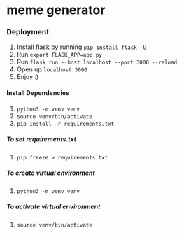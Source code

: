 # meme generator

### Deployment
1. Install flask by running `pip install flask -U`
2. Run `export FLASK_APP=app.py`
3. Run `flask run --host localhost --port 3000 --reload`
4. Open up `localhost:3000`
5. Enjoy :)

#### Install Dependencies
1. `python3 -m venv venv`
2. `source venv/bin/activate`
3. `pip install -r requirements.txt`

##### To set requirements.txt
1. `pip freeze > requirements.txt`

##### To create virtual environment
1. `python3 -m venv venv`

##### To activate virtual environment
1. `source venv/bin/activate`
